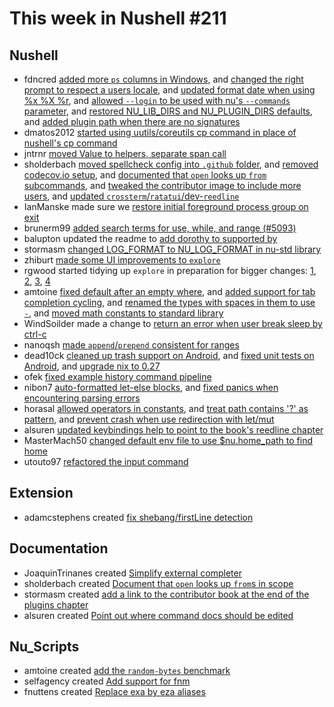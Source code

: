 # This week in Nushell #211


## Nushell

- fdncred [added more `ps` columns in Windows](https://github.com/nushell/nushell/pull/10275), and [changed the right prompt to respect a users locale](https://github.com/nushell/nushell/pull/10273), and [updated format date when using %x %X %r](https://github.com/nushell/nushell/pull/10272), and [allowed `--login` to be used with nu's `--commands` parameter](https://github.com/nushell/nushell/pull/10253), and [restored NU_LIB_DIRS and NU_PLUGIN_DIRS defaults](https://github.com/nushell/nushell/pull/10252), and [added plugin path when there are no signatures](https://github.com/nushell/nushell/pull/10201)
- dmatos2012 [started using uutils/coreutils cp command in place of nushell's cp command](https://github.com/nushell/nushell/pull/10097)
- jntrnr [moved Value to helpers, separate span call](https://github.com/nushell/nushell/pull/10121)
- sholderbach [moved spellcheck config into `.github` folder](https://github.com/nushell/nushell/pull/10267), and [removed codecov.io setup](https://github.com/nushell/nushell/pull/10266), and [documented that `open` looks up `from` subcommands](https://github.com/nushell/nushell/pull/10255), and [tweaked the contributor image to include more users](https://github.com/nushell/nushell/pull/10238), and [updated `crossterm`/`ratatui`/dev-`reedline`](https://github.com/nushell/nushell/pull/10137)
- IanManske made sure we [restore initial foreground process group on exit](https://github.com/nushell/nushell/pull/10021)
- brunerm99 [added search terms for use, while, and range (#5093)](https://github.com/nushell/nushell/pull/10265)
- balupton updated the readme to [add dorothy to supported by](https://github.com/nushell/nushell/pull/10262)
- stormasm [changed LOG_FORMAT to NU_LOG_FORMAT in nu-std library](https://github.com/nushell/nushell/pull/10254)
- zhiburt [made some UI improvements to `explore`](https://github.com/nushell/nushell/pull/10247)
- rgwood started tidying up `explore` in preparation for bigger changes: [1](https://github.com/nushell/nushell/pull/10270), [2](https://github.com/nushell/nushell/pull/10259), [3](https://github.com/nushell/nushell/pull/10258), [4](https://github.com/nushell/nushell/pull/10257)
- amtoine [fixed default after an empty where](https://github.com/nushell/nushell/pull/10240), and [added support for tab completion cycling](https://github.com/nushell/nushell/pull/10199), and [renamed the types with spaces in them to use `-`](https://github.com/nushell/nushell/pull/9929), and [moved math constants to standard library](https://github.com/nushell/nushell/pull/9678)
- WindSoilder made a change to [return an error when user break sleep by ctrl-c](https://github.com/nushell/nushell/pull/10234)
- nanoqsh [made `append`/`prepend` consistent for ranges](https://github.com/nushell/nushell/pull/10231)
- dead10ck [cleaned up trash support on Android](https://github.com/nushell/nushell/pull/10225), and [fixed unit tests on Android](https://github.com/nushell/nushell/pull/10224), and [upgrade nix to 0.27](https://github.com/nushell/nushell/pull/10223)
- ofek [fixed example history command pipeline](https://github.com/nushell/nushell/pull/10220)
- nibon7 [auto-formatted let-else blocks](https://github.com/nushell/nushell/pull/10214), and [fixed panics when encountering parsing errors](https://github.com/nushell/nushell/pull/10213)
- horasal [allowed operators in constants](https://github.com/nushell/nushell/pull/10212), and [treat path contains '?' as pattern](https://github.com/nushell/nushell/pull/10142), and [prevent crash when use redirection with let/mut](https://github.com/nushell/nushell/pull/10139)
- alsuren [updated keybindings help to point to the book's reedline chapter](https://github.com/nushell/nushell/pull/10193)
- MasterMach50 [changed default env file to use $nu.home_path to find home](https://github.com/nushell/nushell/pull/10192)
- utouto97 [refactored the input command](https://github.com/nushell/nushell/pull/10150)

## Extension

- adamcstephens created [fix shebang/firstLine detection](https://github.com/nushell/vscode-nushell-lang/pull/151)

## Documentation

- JoaquinTrinanes created [Simplify external completer](https://github.com/nushell/nushell.github.io/pull/1049)
- sholderbach created [Document that `open` looks up `from`s in scope](https://github.com/nushell/nushell.github.io/pull/1048)
- stormasm created [add a link to the contributor book at the end of the plugins chapter](https://github.com/nushell/nushell.github.io/pull/1045)
- alsuren created [Point out where command docs should be edited](https://github.com/nushell/nushell.github.io/pull/1042)

## Nu_Scripts

- amtoine created [add the `random-bytes` benchmark](https://github.com/nushell/nu_scripts/pull/595)
- selfagency created [Add support for fnm](https://github.com/nushell/nu_scripts/pull/593)
- fnuttens created [Replace exa by eza aliases](https://github.com/nushell/nu_scripts/pull/591)
